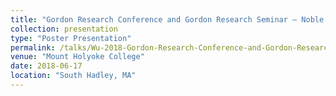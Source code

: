 ```yaml
---
title: "Gordon Research Conference and Gordon Research Seminar – Noble Metal Nanoparticles"
collection: presentation
type: "Poster Presentation"
permalink: /talks/Wu-2018-Gordon-Research-Conference-and-Gordon-Research-Seminar
venue: "Mount Holyoke College"
date: 2018-06-17
location: "South Hadley, MA"
---
```


